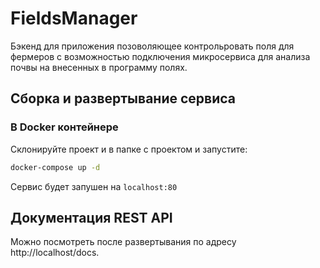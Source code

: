 # FieldsManager
Бэкенд для приложения позоволяющее контрольровать поля для фермеров с возможностью подключения микросервиса для анализа почвы на внесенных в программу полях.

## Сборка и развертывание сервиса
### В Docker контейнере
Склонируйте проект и в папке с проектом и запустите:
```sh
docker-compose up -d
```
Сервис будет запушен на ```localhost:80```

## Документация REST API 
Можно посмотреть после развертывания по адресу http://localhost/docs.
